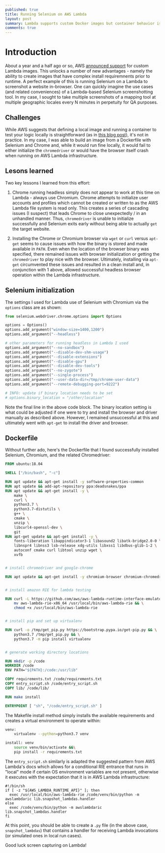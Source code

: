 ```yaml
---
published: true
title: Running Selenium on AWS Lambda
layout: post
summary: Lambda supports custom Docker images but container behavior is inconsistent on AWS infra
comments: true
---
```


# Introduction

About a year and a half ago or so, AWS [announced support](https://aws.amazon.com/blogs/aws/new-for-aws-lambda-container-image-support/) for custom Lambda images. This unlocks a number of new advantages - namely the ability to create images that have complex install requiremnents prior to runtime. A perfect example of this is running Selenium on a Lambda to screenshot a website in-browser. One can quickly imagine the use cases (and related conveniences) of a Lambda-based Selenium screenshotting tool. In my case, I sought to take multiple screenshots of a mapping tool at multiple geographic locales every N minutes in perpetuity for QA purposes.

## Challenges

While AWS suggests that defining a local image and running a container to test your logic locally is straightforward (as in [this blog post](https://docs.aws.amazon.com/lambda/latest/dg/images-create.html)), it's not in practice. In my case, I was able to build an image from a Dockerfile with Selenium and Chrome and, while it would run fine locally, it would fail to either initialize the `chromedriver` or would have the browser itself crash when running on AWS Lambda infrastructure.

## Lesons learned

Two key lessons I learned from this effort:

1. Chrome running headless simply does not appear to work at this time on Lambda - always use Chromium. Chrome attempts to initialize user accounts and profiles which cannot be created or written to as the AWS Lambda file system is read only. This creates a series of cascading issues (I suspect) that leads Chrome to close unexpectedly / in an unhandled manner. Thus, `chromedriver` is unable to initialize successfully and Selenium exits early without being able to actually `get` the target website.

2. Installing the Chrome or Chromium browser via `wget` or `curl` versus `apt-get` seems to cause issues with how the binary is stored and made available in `PATH`. Even when the location of the browser binary was specified, there remained issues with browser initialization or getting the `chromedriver` to play nice with the browser. Ultimately, installing via `apt-get` circumvented these issues and resulted in a clean install and, in conjunction with 1 above, allowed successful headless browser operation within the Lambda infrastructure.

## Selenium initialization

The settings I used for Lambda use of Selenium with Chromium via the `options` class are as shown:

```python
from selenium.webdriver.chrome.options import Options

options = Options()
options.add_argument("window-size=1400,1200")
options.add_argument("--headless")

# other parameters for running headless in Lambda I used
options.add_argument("--no-sandbox")
options.add_argument("--disable-dev-shm-usage")
options.add_argument("--disable-extensions")
options.add_argument("--disable-gpu")
options.add_argument("--disable-dev-tools")
options.add_argument("--no-zygote")
options.add_argument("--single-process")
options.add_argument("--user-data-dir=/tmp/chrome-user-data")
options.add_argument("--remote-debugging-port=9222")

# INFO: update if binary location needs to be set
# options.binary_location = "/other/location"
```

Note the final line in the above code block. The binary location setting is what could be adjusted if one were to try and install the browser and driver manually as described above. However, I remained unsuccessful at this and ultimately went with `apt-get` to install the driver and browser.

## Dockerfile

Without further ado, here's the Dockerfile that I found successfully installed Selenium, Chromium, and the related Chromedriver:

```Dockerfile
FROM ubuntu:18.04

SHELL ["/bin/bash", "-c"]

RUN apt update && apt-get install -y software-properties-common
RUN apt update && add-apt-repository ppa:deadsnakes/ppa
RUN apt update && apt-get install -y \
    make \
    curl \
    python3.7 \
    python3.7-distutils \
    g++ \
    cmake \
    unzip \
    libcurl4-openssl-dev \
    git
RUN apt-get update && apt-get install -y \
    fonts-liberation libappindicator3-1 libasound2 libatk-bridge2.0-0 \
    libnspr4 libnss3 lsb-release xdg-utils libxss1 libdbus-glib-1-2 \
    autoconf cmake curl libtool unzip wget \
    xvfb


# install chromedriver and google-chrome

RUN apt update && apt-get install -y chromium-browser chromium-chromedriver


# install amazon RIE for lambda testing

RUN curl -L https://github.com/aws/aws-lambda-runtime-interface-emulator/releases/latest/download/aws-lambda-rie -o aws-lambda-rie-x86_64 && \
    mv aws-lambda-rie-x86_64 /usr/local/bin/aws-lambda-rie && \
    chmod +x /usr/local/bin/aws-lambda-rie


# install pip and set up virtualenv

RUN curl -o /tmp/get_pip.py https://bootstrap.pypa.io/get-pip.py && \
    python3.7 /tmp/get_pip.py && \
    python3.7 -m pip install virtualenv


# generate working directory locations

RUN mkdir -p /code
WORKDIR /code
ENV PATH="${PATH}:/code:/usr/lib"

COPY requirements.txt /code/requirements.txt
COPY entry_script.sh /code/entry_script.sh
COPY lib/ /code/lib/

RUN make install

ENTRYPOINT [ "sh", "/code/entry_script.sh" ]
```

The Makefile install method simply installs the available requirements and creates a virtual environment to operate within:

```bash
venv:
    virtualenv --python=python3.7 venv

install: venv
    source venv/bin/activate &&\
    pip install -r requirements.txt
```

The `entry_script.sh` similarly is adapted the suggested pattern from AWS Lambda's docs which allows for a conditional RIE entrance that runs in "local" mode if certain OS environment variables are not present, otherwise it executes with the expectation that it is in AWS Lambda infrastructure:

```
#!/bin/sh
if [ -z "${AWS_LAMBDA_RUNTIME_API}" ]; then
  exec /usr/local/bin/aws-lambda-rie /code/venv/bin/python -m awslambdaric lib.snapshot_lambdas.handler
else
  exec /code/venv/bin/python -m awslambdaric lib.snapshot_lambdas.handler
fi
```

At this point, you should be able to create a `.py` file (in the above case, `snapshot_lambdas`) that contains a handler for receiving Lambda invocations (or simulated ones in local run cases).

Good luck screen capturing on Lambda!